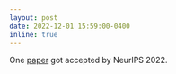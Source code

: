 ```yaml
---
layout: post
date: 2022-12-01 15:59:00-0400
inline: true
---
```

One [paper](https://neurips.cc/virtual/2022/poster/54195) got accepted by NeurIPS 2022.

